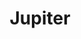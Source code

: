 ---
title: "Jupiter"
url: /ciudad-autonoma-de-buenos-aires/jupiter-avenida-avellaneda/
shop: general
---